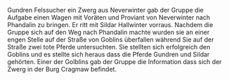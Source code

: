 Gundren Felssucher ein Zwerg aus Neverwinter gab der Gruppe die Aufgabe einen Wagen mit Voräten und Proviant von Neverwinter nach Phandalin zu bringen. Er ritt mit Sildar Hallwinter vorraus. Nachdem die Gruppe sich auf den Weg nach Phandalin machte wurden sie an einer engen Stelle auf der Straße von Goblins überfallen während Sie auf der Straße zwei tote Pferde untersuchten. Sie stellten sich erfolgreich den Goblins und es stellte sich heraus dass die Pferde Gundren und Sildar gehörten. Einer der Golblins gab der Gruppe die Information dass sich der Zwerg in der Burg Cragmaw befindet.